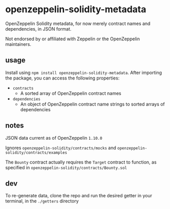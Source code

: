 # openzeppelin-solidity-metadata
OpenZeppelin Solidity metadata, for now merely contract names and dependencies, in JSON format.

Not endorsed by or affiliated with Zeppelin or the OpenZeppelin maintainers.

## usage
Install using `npm install openzeppelin-solidity-metadata`. After importing the package, you can access the following properties:
- `contracts`
    - A sorted array of OpenZeppelin contract names
- `dependencies`
    - An object of OpenZeppelin contract name strings to sorted arrays of dependencies

## notes
JSON data current as of OpenZeppelin `1.10.0`

Ignores `openzeppelin-solidity/contracts/mocks` and `openzeppelin-solidity/contracts/examples`

The `Bounty` contract actually requires the `Target` contract to function, as specified in `openzeppelin-solidity/contracts/Bounty.sol`

## dev
To re-generate data, clone the repo and run the desired getter in your terminal, in the `./getters` directory
